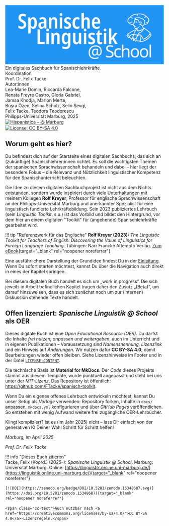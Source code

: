 <div class="cover-container">
  <img src="assets/images/toolkit_logo.png" alt="Spanisch Toolkit Logo" class="logo-image"/>
  <div class="cover-caption">
    <div class="subtitle">Ein digitales Sachbuch für Spanischlehrkräfte</div>
    <div class="coordination">Koordination</div>
    <div class="coordination-name">Prof. Dr. Felix Tacke</div>
    <div class="authors">Autor:innen</div>
    <div class="author-names">Lea-Marie Domin, Riccarda Falcone,<br>Renata Freyre Castro, Gloria Gabriel,<br>Jamaa Khodja, Marlon Merte,<br>Büşra Özen, Selina Scholz, Selin Sevgi,<br>Felix Tacke, Teodora Teodorescu</div>
    <div class="place">Philipps-Universität Marburg, 2025</div>
    <div class="badge">
      <a href="https://hispanistica.online.uni-marburg.de"
      target="_blank" rel="noopener noreferrer">
      <img src="https://img.shields.io/badge/Hispanistica-@%20Marburg-4287f5?style=flat"
          alt="Hispanistica – @ Marburg"
          style="vertical-align:middle" />
      </a>
    </div>
    <div class="badge">
      <a rel="license" href="https://creativecommons.org/licenses/by-sa/4.0/">
      <img src="https://img.shields.io/badge/License-CC%20BY--SA%204.0-blue.svg" alt="License: CC BY-SA 4.0" style="vertical-align:middle;border:0"/>
      </a>
    </div>
  </div>
</div>

## Worum geht es hier?

Du befindest dich auf der Startseite eines digitalen Sachbuchs, das sich an (zukünftige) Spanischlehrer:innen richtet. Es soll die wichtigsten Themen der spanischen Sprachwissenschaft behandeln und dabei – hier liegt der besondere Fokus – die Relevanz und Nützlichkeit linguistischer Kompetenz für den Spanischunterricht beleuchten.

Die Idee zu diesem digitalen Sachbuchprojekt ist nicht aus dem Nichts entstanden, sondern wurde inspiriert durch viele Unterhaltungen mit meinem Kollegen **Rolf Kreyer**, Professor für englische Sprachwissenschaft an der Philipps-Universität Marburg und anerkannter Spezialist für eine linguistisch fundierte Lehrkräftebildung. Sein 2023 publiziertes Lehrbuch (sein *Linguistic Toolkit*, s.u.) ist das Vorbild und bildet den Hintergrund, vor dem hier an einem digitalen "Toolkit" für (angehende) Spanischlehrkräfte gearbeitet wird.

!!! tip "Referenzwerk für das Englische"
    **Rolf Kreyer (2023):** *The Linguistic Toolkit for Teachers of English: Discovering the Value of Linguistics for Foreign Language Teaching.*  Tübingen: Narr Francke Attempto Verlag. [Zum eBook](https://www.narr.de/the-linguistic-toolkit-for-teachers-of-english-18611/){target="_blank" rel="noopener noreferrer"}

Eine ausführlichere Darstellung der Grundidee findest Du in der [Einleitung](einleitung.md). Wenn Du sofort starten möchtest, kannst Du über die Navigation auch direkt in eines der Kapitel springen.

Bei diesem digitalen Buch handelt es sich um „work in progress“. Die sich jeweils in Arbeit befindlichen Kapitel tragen daher den Zusatz „(Beta)“, um darauf hinzuweisen, dass es sich zunächst noch um zur (internen) Diskussion stehende Texte handelt.

## Offen lizenziert: *Spanische Linguistik @ School* als OER

Dieses digitale Buch ist eine *Open Educational Resource (OER)*. Du darfst die Inhalte *frei nutzen, anpassen und weitergeben*, auch im Unterricht und in eigenen Publikationen – Voraussetzung sind *Namensnennung, Lizenzlink* und ein Hinweis auf *Änderungen*. Wir nutzen dafür **CC BY-SA 4.0**, damit Bearbeitungen wieder offen bleiben. Siehe Lizenzhinweise im Footer und in der Datei [`LICENSE-CONTENT`](LICENSE-CONTENT).

Die technische Basis ist **Material for MkDocs**. Der *Code* dieses Projekts stammt aus diesem Template, wurde punktuell angepasst und steht bei uns unter der *MIT-Lizenz*. Das Repository ist öffentlich: <https://github.com/FTacke/spanisch-toolkit>.

Wenn Du ein eigenes offenes Lehrbuch entwickeln möchtest, kannst Du unser Setup als *Vorlage* verwenden: Repository forken, Inhalte in `docs/` anpassen, `mkdocs.yml` konfigurieren und über *GitHub Pages* veröffentlichen. So entstehen mit wenig Aufwand weitere frei zugängliche OER-Lehrbücher.  

Klingt kompliziert? Ist es (im Jahr 2025) nicht – lass Dir einfach von der generativen KI Deiner Wahl Schritt für Schritt helfen!


*Marburg, im April 2025*

*Prof. Dr. Felix Tacke*




!!! info "Dieses Buch zitieren"  
    Tacke, Felix (Koord.) (2025–): *Spanische Linguistik @ School*. Marburg: Universität Marburg. Online: [https://linguistik.online.uni-marburg.de/](https://linguistik.online.uni-marburg.de/){target="_blank" rel="noopener noreferrer"}  
      
    [![DOI](https://zenodo.org/badge/DOI/10.5281/zenodo.15348687.svg)](https://doi.org/10.5281/zenodo.15348687){target="_blank" rel="noopener noreferrer"}
    
    <span class="cc-text">Auch nutzbar nach <a href="https://creativecommons.org/licenses/by-sa/4.0/">CC BY-SA 4.0</a>-Lizenzregeln.</span>
    
